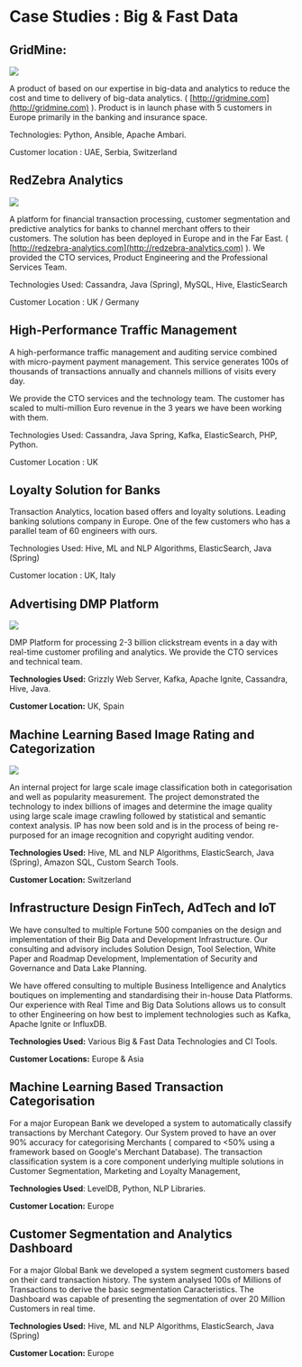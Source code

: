 # Case Studies : Big & Fast Data

## GridMine:

![](http://www.gridmine.com/images/product/clusterDesign.png)

A product of based on our expertise in big-data and analytics to reduce the cost and time to delivery of big-data analytics. \( [http://gridmine.com](http://gridmine.com) \). Product is in launch phase with 5 customers in Europe primarily in the banking and insurance space.

Technologies: Python, Ansible, Apache Ambari.

Customer location : UAE, Serbia, Switzerland

## RedZebra Analytics

![](http://finovate.com/wp-content/uploads/2015/01/d8b0af3e47fbaaea5daebb3b86d19f4e269648884.jpg)

A platform for financial transaction processing, customer segmentation and predictive analytics for banks to channel merchant offers to their customers. The solution has been deployed in Europe and in the Far East. \( [http://redzebra-analytics.com](http://redzebra-analytics.com) \). We provided the CTO services, Product Engineering and the Professional Services Team.

Technologies Used: Cassandra, Java \(Spring\), MySQL, Hive, ElasticSearch

Customer Location : UK / Germany

## High-Performance Traffic Management

A high-performance traffic management and auditing service combined with micro-payment payment management. This service generates 100s of thousands of transactions annually and channels millions of visits every day.

We provide the CTO services and the technology team. The customer has scaled to multi-million Euro revenue in the 3 years we have been working with them.

Technologies Used: Cassandra, Java Spring, Kafka, ElasticSearch, PHP, Python.

Customer Location : UK

## Loyalty Solution for Banks

Transaction Analytics, location based offers and loyalty solutions. Leading banking solutions company in Europe. One of the few customers who has a parallel team of 60 engineers with ours.

Technologies Used: Hive, ML and NLP Algorithms,  ElasticSearch, Java \(Spring\)

Customer location : UK, Italy

## Advertising DMP Platform

![](http://www.richardpchapman.com/wp-content/uploads/2016/08/biddly-web-design-3-1600x961.jpg)

DMP Platform for processing 2-3 billion clickstream events in a day with real-time customer profiling and analytics. We provide the CTO services and technical team.

**Technologies Used:** Grizzly Web Server, Kafka, Apache Ignite, Cassandra, Hive, Java.

**Customer Location:** UK, Spain

## Machine Learning Based Image Rating and Categorization

![](https://scontent-vie1-1.xx.fbcdn.net/v/t1.0-9/600629_343930645712285_582335601_n.png?oh=1c4597015bdae9592f6c77302ed26a4e&oe=5A3B2EE3)

An internal project for large scale image classification both in categorisation and well as popularity measurement. The project demonstrated the technology to index billions of images and determine the image quality using large scale image crawling followed by statistical and semantic context analysis. IP has now been sold and is in the process of being re-purposed for an image recognition and copyright auditing vendor.

**Technologies Used:** Hive, ML and NLP Algorithms,  ElasticSearch, Java \(Spring\), Amazon SQL, Custom Search Tools.

**Customer Location:** Switzerland

## Infrastructure Design FinTech, AdTech and IoT

We have consulted to multiple Fortune 500 companies on the design and implementation of their Big Data and Development Infrastructure. Our consulting and advisory includes Solution Design, Tool Selection, White Paper and Roadmap Development, Implementation of Security and Governance and Data Lake Planning.

We have offered consulting to multiple Business Intelligence and Analytics boutiques on implementing and standardising their in-house Data Platforms. Our experience with Real Time and Big Data Solutions allows us to consult to other Engineering on how best to implement technologies such as Kafka, Apache Ignite or InfluxDB.

**Technologies Used:** Various Big & Fast Data Technologies and CI Tools.

**Customer Locations:** Europe & Asia

## Machine Learning Based Transaction Categorisation

For a major European Bank we developed a system to automatically classify transactions by Merchant Category. Our System proved to have an over 90% accuracy for categorising Merchants \( compared to &lt;50% using a framework based on Google's Merchant Database\). The transaction classification system is a core component underlying multiple solutions in Customer Segmentation, Marketing and Loyalty Management,

**Technologies Used**: LevelDB, Python, NLP Libraries.

**Customer Location:** Europe

## Customer Segmentation and Analytics Dashboard

For a major Global Bank we developed a system segment customers based on their card transaction history. The system analysed 100s of Millions of Transactions to derive the basic segmentation Caracteristics. The Dashboard was capable of presenting the segmentation of over 20 Million Customers in real time.

**Technologies Used:** Hive, ML and NLP Algorithms,  ElasticSearch, Java \(Spring\)

**Customer Location:** Europe

## 



